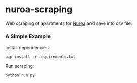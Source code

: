 # nuroa-scraping
Web scraping of apartments for [Nuroa](https://www.nuroa.com.mx/) and save into csv file.

### A Simple Example

Install dependencies:

```console
pip install -r requirements.txt
```

Run scraping:

```console
python run.py
```
